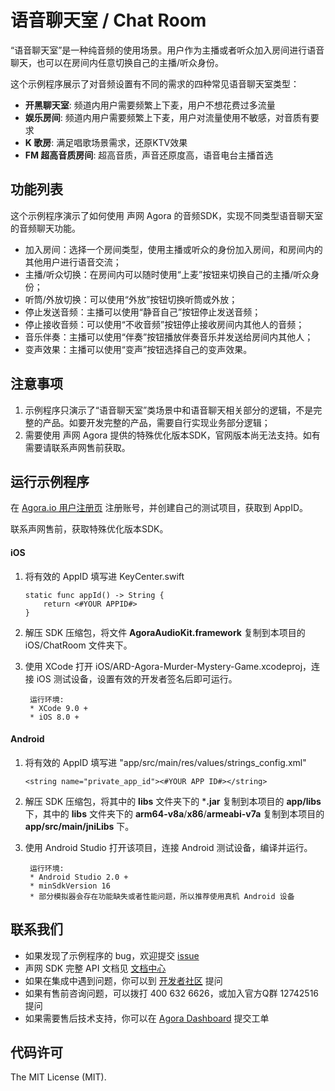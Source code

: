 # 语音聊天室 / Chat Room

“语音聊天室”是一种纯音频的使用场景。用户作为主播或者听众加入房间进行语音聊天，也可以在房间内任意切换自己的主播/听众身份。

这个示例程序展示了对音频设置有不同的需求的四种常见语音聊天室类型：

- **开黑聊天室**: 频道内用户需要频繁上下麦，用户不想花费过多流量
- **娱乐房间**: 频道内用户需要频繁上下麦，用户对流量使用不敏感，对音质有要求
- **K 歌房**: 满足唱歌场景需求，还原KTV效果
- **FM 超高音质房间**: 超高音质，声音还原度高，语音电台主播首选

## 功能列表
这个示例程序演示了如何使用 声网 Agora 的音频SDK，实现不同类型语音聊天室的音频聊天功能。

- 加入房间：选择一个房间类型，使用主播或听众的身份加入房间，和房间内的其他用户进行语音交流；
- 主播/听众切换：在房间内可以随时使用“上麦”按钮来切换自己的主播/听众身份；
- 听筒/外放切换：可以使用“外放”按钮切换听筒或外放；
- 停止发送音频：主播可以使用“静音自己”按钮停止发送音频；
- 停止接收音频：可以使用“不收音频”按钮停止接收房间内其他人的音频；
- 音乐伴奏：主播可以使用“伴奏”按钮播放伴奏音乐并发送给房间内其他人；
- 变声效果：主播可以使用“变声”按钮选择自己的变声效果。

## 注意事项
1. 示例程序只演示了“语音聊天室”类场景中和语音聊天相关部分的逻辑，不是完整的产品。如要开发完整的产品，需要自行实现业务部分逻辑；
2. 需要使用 声网 Agora 提供的特殊优化版本SDK，官网版本尚无法支持。如有需要请联系声网售前获取。

## 运行示例程序
在 [Agora.io 用户注册页](https://dashboard.agora.io/cn/signup/) 注册账号，并创建自己的测试项目，获取到 AppID。

联系声网售前，获取特殊优化版本SDK。

#### iOS
1. 将有效的 AppID 填写进 KeyCenter.swift

	```
	static func appId() -> String {
	    return <#YOUR APPID#>
	}
	```

2. 解压 SDK 压缩包，将文件 **AgoraAudioKit.framework** 复制到本项目的 iOS/ChatRoom 文件夹下。
3. 使用 XCode 打开 iOS/ARD-Agora-Murder-Mystery-Game.xcodeproj，连接 iOS 测试设备，设置有效的开发者签名后即可运行。

		运行环境:
		* XCode 9.0 +
		* iOS 8.0 +

#### Android
1. 将有效的 AppID 填写进 "app/src/main/res/values/strings_config.xml"

	```
	<string name="private_app_id"><#YOUR APP ID#></string>
	```

2. 解压 SDK 压缩包，将其中的 **libs** 文件夹下的 ***.jar** 复制到本项目的 **app/libs** 下，其中的 **libs** 文件夹下的 **arm64-v8a**/**x86**/**armeabi-v7a** 复制到本项目的 **app/src/main/jniLibs** 下。
3. 使用 Android Studio 打开该项目，连接 Android 测试设备，编译并运行。

		运行环境:
		* Android Studio 2.0 +
		* minSdkVersion 16
		* 部分模拟器会存在功能缺失或者性能问题，所以推荐使用真机 Android 设备


## 联系我们

- 如果发现了示例程序的 bug，欢迎提交 [issue](https://github.com/AgoraIO-Usecase/ChatRoom/issues)
- 声网 SDK 完整 API 文档见 [文档中心](https://docs.agora.io/cn/)
- 如果在集成中遇到问题，你可以到 [开发者社区](https://dev.agora.io/cn/) 提问
- 如果有售前咨询问题，可以拨打 400 632 6626，或加入官方Q群 12742516 提问
- 如果需要售后技术支持，你可以在 [Agora Dashboard](https://dashboard.agora.io) 提交工单

## 代码许可

The MIT License (MIT).
